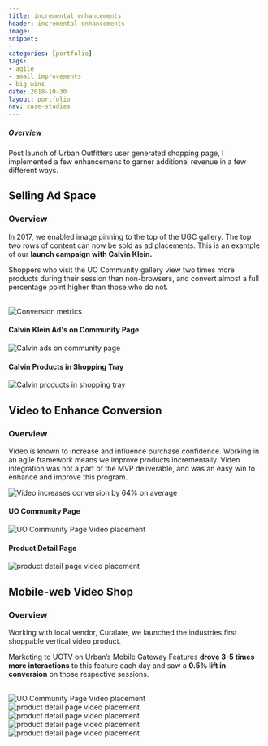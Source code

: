 ```yaml
---
title: incremental enhancements
header: incremental enhancements
image: 
snippet:
- 
categories: [portfolio]
tags: 
- agile
- small improvements
- big wins
date: 2018-10-30
layout: portfolio
nav: case-studies
---
```

<!-- user story -->
<div class="w3-row block-head">
		<div class="w3-col w3-container m1"></div>
		<div class="w3-col w3-container m10">
			<h5>Overview</h5>
			<p>Post launch of Urban Outfitters user generated shopping page, I implemented a few enhancemens to garner additional revenue in a few different ways.</p>
		</div>
		<div class="w3-col w3-container m1"></div>
</div>		

<!-- Calvin Advertising -->	
<div class="w3-row">
	<div class="w3-col w3-container m1"></div>
	<div class="w3-col w3-container m10">
		<h2>Selling Ad Space</h2>
	</div>
	<div class="w3-col w3-container m1"></div>
</div>
<div class="w3-row">
	<div class="w3-col w3-container m1"></div>
	<div class="w3-col w3-container m6">
		<h3>Overview</h3>
		<p>In 2017, we enabled image pinning to the top of the UGC gallery. The top two rows of content can now be sold as ad placements. This is an example of our <b>launch campaign with Calvin Klein.</b></p>
		<p>Shoppers who visit the UO Community gallery view two times more products during their session than non-browsers, and convert almost a full percentage point higher than those who do not.</p><br>
	</div>
	<div class="w3-col w3-container m1">
	</div>
	<div class="w3-col m3">
	    <img src="https://coianac.github.io/img/UGC-adSpace.jpg" alt="Conversion metrics">
	</div>
	<div class="w3-col w3-container m1"></div>
</div>

<div class="w3-row">
	<div class="w3-col w3-container m1"></div>
	<div class="w3-col w3-container m4">
		<h4>Calvin Klein Ad's on Community Page</h4>
	    <img src="https://coianac.github.io/img/UGC-adSpace-community.jpg" alt="Calvin ads on community page">
	</div>
	<div class="w3-col w3-container m1"></div>
	<div class="w3-col w3-container m4">
		<h4>Calvin Products in Shopping Tray</h4>
	    <img src="https://coianac.github.io/img/UGC-adSpace-tray.jpg" alt="Calvin products in shopping tray">
	</div>
	<div class="w3-col w3-container m2"></div>
</div>

<!-- video to enhance conversion -->	
<div class="w3-row">
	<div class="w3-col w3-container m1"></div>
	<div class="w3-col w3-container m10">
		<h2>Video to Enhance Conversion</h2>
	</div>
	<div class="w3-col w3-container m1"></div>	
</div>

<div class="w3-row">
	<div class="w3-col w3-container m1"></div>
	<div class="w3-col w3-container m7">
		<h3>Overview</h3>
		<p>Video is known to increase and influence purchase confidence. Working in an agile framework means we improve products incrementally. Video integration was not a part of the MVP deliverable, and was an easy win to enhance and improve this program.</p>
	</div>
	<div class="w3-col w3-container m1">
	</div>
	<div class="w3-col m2">
	    <img src="https://coianac.github.io/img/UGC-video-conversion.jpg" alt="Video increases conversion by 64% on average">
	</div>
	<div class="w3-col w3-container m1"></div>
</div>

<div class="w3-row">
	<div class="w3-col w3-container m1"></div>
	<div class="w3-col w3-container m4">
		<h4>UO Community Page</h4>
	    <img src="https://coianac.github.io/img/UGC-community-video.jpg" alt="UO Community Page Video placement">
	</div>
	<div class="w3-col w3-container m1"></div>
	<div class="w3-col w3-container m4">
		<h4>Product Detail Page</h4>
	    <img src="https://coianac.github.io/img/UGC-pdp-video.jpg" alt="product detail page video placement">
	</div>
	<div class="w3-col w3-container m2"></div>
</div>

<!-- mobile-web video shopping -->	
<div class="w3-row">
	<div class="w3-col w3-container m1"></div>
	<div class="w3-col w3-container m10">
		<h2>Mobile-web Video Shop</h2>
		<h3>Overview</h3>
		<p>Working with local vendor, Curalate, we launched the industries first shoppable vertical video product.</p>
		<p>Marketing to UOTV on Urban’s Mobile Gateway Features <b>drove 3-5 times more interactions</b> to this feature each day and saw a <b>0.5% lift in conversion</b> on those respective sessions.</p><br>
	</div>
	<div class="w3-col w3-container m1"></div>
</div>

<div class="w3-row">
	<div class="w3-col w3-container m1"></div>
	<div class="w3-col w3-container m3">
	    <img src="https://coianac.github.io/img/UGC-uotv.jpg" alt="UO Community Page Video placement">
	</div>
	<div class="w3-col m7">
		<div class="row">
			<div class="w3-col w3-quarter">
			    <img src="https://coianac.github.io/img/UGC-uotv-1.jpg" alt="product detail page video placement">
			</div>
			<div class="w3-col w3-quarter">
			    <img src="https://coianac.github.io/img/UGC-uotv-2.jpg" alt="product detail page video placement">
			</div>
			<div class="w3-col w3-quarter">
			    <img src="https://coianac.github.io/img/UGC-uotv-3.jpg" alt="product detail page video placement">
			</div>
			<div class="w3-col w3-quarter">
			    <img src="https://coianac.github.io/img/UGC-uotv-4.jpg" alt="product detail page video placement">
			</div>
		</div>
	</div>
	<div class="w3-col w3-container m1"></div>
</div>

